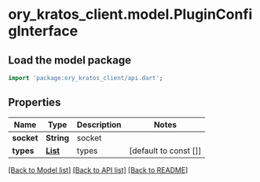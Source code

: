 # ory_kratos_client.model.PluginConfigInterface

## Load the model package
```dart
import 'package:ory_kratos_client/api.dart';
```

## Properties
Name | Type | Description | Notes
------------ | ------------- | ------------- | -------------
**socket** | **String** | socket | 
**types** | [**List<PluginInterfaceType>**](PluginInterfaceType.md) | types | [default to const []]

[[Back to Model list]](../README.md#documentation-for-models) [[Back to API list]](../README.md#documentation-for-api-endpoints) [[Back to README]](../README.md)


